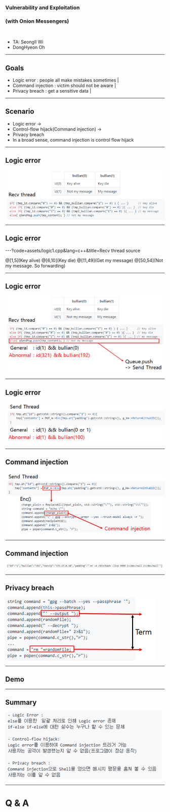 ### Vulnerability and Exploitation
### (with Onion Messengers)

<br>

- TA: SeongIl Wi
- DongHyeon Oh

---

## Goals

- Logic error : people all make mistakes sometimes |
- Command injection : victim should not be aware |
- Privacy breach : get a sensitive data |

---

## Scenario

- Logic error ->
- Control-flow hijack(Command injection) ->
- Privacy breach
- In a broad sense,
  command injection is control flow hijack

---

## Logic error

![logic1](images/logic1.png)

---

## Logic error


---?code=assets/logic1.cpp&lang=c++&title=Recv thread source

@[1,5](Key alive)
@[6,10](Key die)
@[11,49](Get my message)
@[50,54](Not my message. So forwarding)

---

## Logic error

![logic2](images/logic2.png)

---

## Logic error

![logic3](images/logic3.png)

---

## Command injection

![cmdi1](images/cmdi1.png)

---

## Command injection

![cmdi2](images/cmdi2.png) 

---

## Privacy breach

![pb1](images/pb1.png)

---

## Demo

---

## Summary

![summary](images/summary.png)

---

# Q & A

